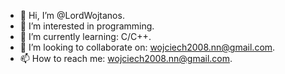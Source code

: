 - 👋 Hi, I’m @LordWojtanos.
- 👀 I’m interested in programming.
- 🌱 I’m currently learning: C/C++.
- 💞️ I’m looking to collaborate on: wojciech2008.nn@gmail.com.
- 📫 How to reach me: wojciech2008.nn@gmail.com.

<!---
LordWojtanos/LordWojtanos is a ✨ special ✨ repository because its `README.md` (this file) appears on your GitHub profile.
You can click the Preview link to take a look at your changes.
Nothing.
--->
